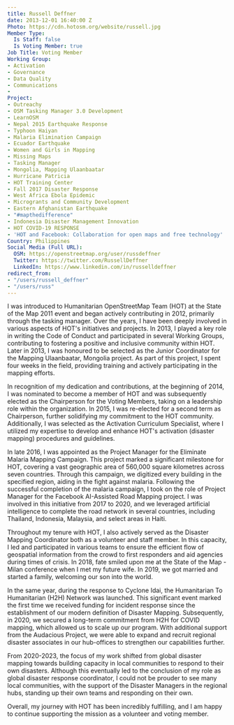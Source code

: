 ```yaml
---
title: Russell Deffner
date: 2013-12-01 16:40:00 Z
Photo: https://cdn.hotosm.org/website/russell.jpg
Member Type:
  Is Staff: false
  Is Voting Member: true
Job Title: Voting Member
Working Group:
- Activation
- Governance
- Data Quality
- Communications
- 
Project:
- Outreachy
- OSM Tasking Manager 3.0 Development
- LearnOSM
- Nepal 2015 Earthquake Response
- Typhoon Haiyan
- Malaria Elimination Campaign
- Ecuador Earthquake
- Women and Girls in Mapping
- Missing Maps
- Tasking Manager
- Mongolia, Mapping Ulaanbaatar
- Hurricane Patricia
- HOT Training Center
- Fall 2017 Disaster Response
- West Africa Ebola Epidemic
- Microgrants and Community Development
- Eastern Afghanistan Earthquake
- "#mapthedifference"
- Indonesia Disaster Management Innovation
- HOT COVID-19 RESPONSE
- 'HOT and Facebook: Collaboration for open maps and free technology'
Country: Philippines
Social Media (Full URL):
  OSM: https://openstreetmap.org/user/russdeffner
  Twitter: https://twitter.com/RussellDeffner
  LinkedIn: https://www.linkedin.com/in/russelldeffner
redirect_from:
- "/users/russell_deffner"
- "/users/russ"
---
```


<p>I was introduced to Humanitarian OpenStreetMap Team (HOT) at the State of the Map 2011 event and began actively contributing in 2012, primarily through the tasking manager. Over the years, I have been deeply involved in various aspects of HOT's initiatives and projects. In 2013, I played a key role in writing the Code of Conduct and participated in several Working Groups, contributing to fostering a positive and inclusive community within HOT. Later in 2013, I was honoured to be selected as the Junior Coordinator for the Mapping Ulaanbaatar, Mongolia project. As part of this project, I spent four weeks in the field, providing training and actively participating in the mapping efforts.

In recognition of my dedication and contributions, at the beginning of 2014, I was nominated to become a member of HOT and was subsequently elected as the Chairperson for the Voting Members, taking on a leadership role within the organization. In 2015, I was re-elected for a second term as Chairperson, further solidifying my commitment to the HOT community. Additionally, I was selected as the Activation Curriculum Specialist, where I utilized my expertise to develop and enhance HOT's activation (disaster mapping) procedures and guidelines.

In late 2016, I was appointed as the Project Manager for the Eliminate Malaria Mapping Campaign. This project marked a significant milestone for HOT, covering a vast geographic area of 560,000 square kilometres across seven countries. Through this campaign, we digitized every building in the specified region, aiding in the fight against malaria. Following the successful completion of the malaria campaign, I took on the role of Project Manager for the Facebook AI-Assisted Road Mapping project. I was involved in this initiative from 2017 to 2020, and we leveraged artificial intelligence to complete the road network in several countries, including Thailand, Indonesia, Malaysia, and select areas in Haiti.

Throughout my tenure with HOT, I also actively served as the Disaster Mapping Coordinator both as a volunteer and staff member. In this capacity, I led and participated in various teams to ensure the efficient flow of geospatial information from the crowd to first responders and aid agencies during times of crisis.
In 2018, fate smiled upon me at the State of the Map - Milan conference when I met my future wife. In 2019, we got married and started a family, welcoming our son into the world.

In the same year, during the response to Cyclone Idai, the Humanitarian To Humanitarian (H2H) Network was launched. This significant event marked the first time we received funding for incident response since the establishment of our modern definition of Disaster Mapping. Subsequently, in 2020, we secured a long-term commitment from H2H for COVID mapping, which allowed us to scale up our program. With additional support from the Audacious Project, we were able to expand and recruit regional disaster associates in our hub-offices to strengthen our capabilities further.

From 2020-2023, the focus of my work shifted from global disaster mapping towards building capacity in local communities to respond to their own disasters. Although this eventually led to the conclusion of my role as global disaster response coordinator, I could not be prouder to see many local communities, with the support of the Disaster Managers in the regional hubs, standing up their own teams and responding on their own.

Overall, my journey with HOT has been incredibly fulfilling, and I am happy to continue supporting the mission as a volunteer and voting member.</p>
